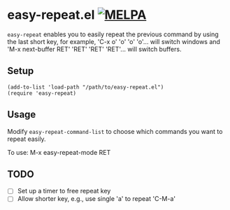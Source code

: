 # easy-repeat.el [![MELPA](http://melpa.org/packages/easy-repeat-badge.svg)](http://melpa.org/#/easy-repeat)
`easy-repeat` enables you to easily repeat the previous command by using the
last short key, for example, 'C-x o' 'o' 'o' 'o'...  will switch windows
and 'M-x next-buffer RET' 'RET' 'RET' 'RET'... will switch buffers.

## Setup

    (add-to-list 'load-path "/path/to/easy-repeat.el")
    (require 'easy-repeat)

## Usage
Modify `easy-repeat-command-list` to choose which commands you want to repeat
easily.

To use: M-x easy-repeat-mode RET

## TODO
- [ ] Set up a timer to free repeat key
- [ ] Allow shorter key, e.g., use single 'a' to repeat 'C-M-a'
